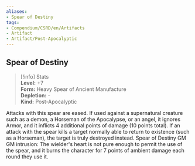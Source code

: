 ```yaml
---
aliases:
- Spear of Destiny
tags:
- Compendium/CSRD/en/Artifacts
- Artifact
- Artifact/Post-Apocalyptic
---
```


  
## Spear of Destiny  
>[!info] Stats  
> **Level:** +7  
> **Form:** Heavy Spear of Ancient Manufacture  
> **Depletion:** -  
> **Kind:** Post-Apocalyptic
  
Attacks with this spear are eased. If used against a supernatural creature such as a demon, a Horseman of the Apocalypse, or an angel, it ignores Armor, and it inflicts 4 additional points of damage (10 points total). If an attack with the spear kills a target normally able to return to existence (such as a Horseman), the target is truly destroyed instead. Spear of Destiny GM GM intrusion: The wielder's heart is not pure enough to permit the use of the spear, and it burns the character for 7 points of ambient damage each round they use it.
